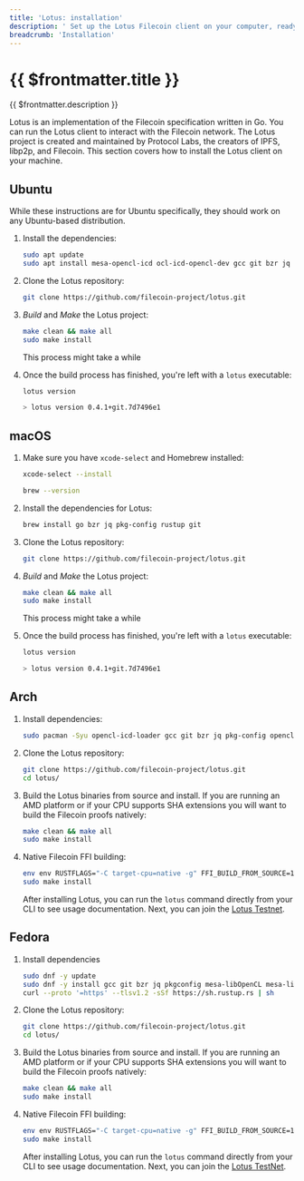 ```yaml
---
title: 'Lotus: installation'
description: ' Set up the Lotus Filecoin client on your computer, ready to be used as a single node or in a mining operation.'
breadcrumb: 'Installation'
---
```


# {{ $frontmatter.title }}

{{ $frontmatter.description }}

Lotus is an implementation of the Filecoin specification written in Go. You can run the Lotus client to interact with the Filecoin network. The Lotus project is created and maintained by Protocol Labs, the creators of IPFS, libp2p, and Filecoin. This section covers how to install the Lotus client on your machine.

## Ubuntu

While these instructions are for Ubuntu specifically, they should work on any Ubuntu-based distribution.

1.  Install the dependencies:

    ```bash
    sudo apt update
    sudo apt install mesa-opencl-icd ocl-icd-opencl-dev gcc git bzr jq pkg-config curl build-essential -y
    ```

1.  Clone the Lotus repository:

    ```bash
    git clone https://github.com/filecoin-project/lotus.git
    ```

1.  _Build_ and _Make_ the Lotus project:

    ```bash
    make clean && make all
    sudo make install
    ```

    This process might take a while

1.  Once the build process has finished, you're left with a `lotus` executable:

    ```bash
    lotus version

    > lotus version 0.4.1+git.7d7496e1
    ```

## macOS

1. Make sure you have `xcode-select` and Homebrew installed:

   ```bash
   xcode-select --install

   brew --version
   ```

1. Install the dependencies for Lotus:

   ```bash
   brew install go bzr jq pkg-config rustup git
   ```

1. Clone the Lotus repository:

   ```bash
   git clone https://github.com/filecoin-project/lotus.git
   ```

1. _Build_ and _Make_ the Lotus project:

   ```bash
   make clean && make all
   sudo make install
   ```

   This process might take a while

1. Once the build process has finished, you're left with a `lotus` executable:

   ```bash
   lotus version

   > lotus version 0.4.1+git.7d7496e1
   ```

## Arch

1. Install dependencies:

   ```bash
   sudo pacman -Syu opencl-icd-loader gcc git bzr jq pkg-config opencl-icd-loader opencl-headers
   ```

1. Clone the Lotus repository:

   ```bash
   git clone https://github.com/filecoin-project/lotus.git
   cd lotus/
   ```

1. Build the Lotus binaries from source and install. If you are running an AMD platform or if your CPU supports SHA extensions you will want to build the Filecoin proofs natively:

   ```bash
   make clean && make all
   sudo make install
   ```

1. Native Filecoin FFI building:

   ```bash
   env env RUSTFLAGS="-C target-cpu=native -g" FFI_BUILD_FROM_SOURCE=1 make clean deps all
   sudo make install
   ```

   After installing Lotus, you can run the `lotus` command directly from your CLI to see usage documentation. Next, you can join the [Lotus Testnet](https://lotu.sh/en+join-testnet).

## Fedora

1. Install dependencies

   ```bash
   sudo dnf -y update
   sudo dnf -y install gcc git bzr jq pkgconfig mesa-libOpenCL mesa-libOpenCL-devel opencl-headers ocl-icd ocl-icd-devel clang llvm
   curl --proto '=https' --tlsv1.2 -sSf https://sh.rustup.rs | sh
   ```

1. Clone the Lotus repository:

   ```bash
   git clone https://github.com/filecoin-project/lotus.git
   cd lotus/
   ```

1. Build the Lotus binaries from source and install. If you are running an AMD platform or if your CPU supports SHA extensions you will want to build the Filecoin proofs natively:

   ```bash
   make clean && make all
   sudo make install
   ```

1. Native Filecoin FFI building:

   ```bash
   env env RUSTFLAGS="-C target-cpu=native -g" FFI_BUILD_FROM_SOURCE=1 make clean deps all
   sudo make install
   ```

   After installing Lotus, you can run the `lotus` command directly from your CLI to see usage documentation. Next, you can join the [Lotus TestNet](https://lotu.sh/en+join-testnet).
